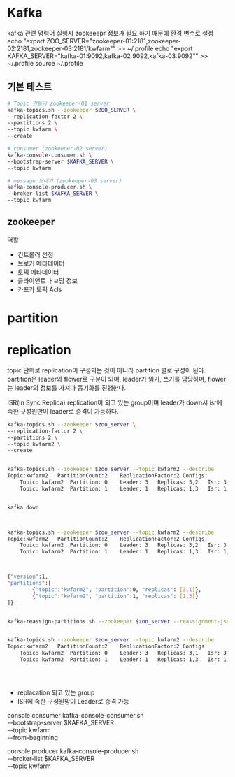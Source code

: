 # Kafka
kafka 관련 명령어 실행시 zookeeepr 정보가 필요 하기 때문에 환경 변수로 설정
echo "export ZOO_SERVER=\"zookeeper-01:2181,zookeeper-02:2181,zookeeper-03:2181/kwfarm\"" >> ~/.profile
echo "export KAFKA_SERVER=\"kafka-01:9092,kafka-02:9092,kafka-03:9092\"" >> ~/.profile
source ~/.profile


## 기본 테스트
```bash
# Topic 만들기 zookeeper-01 server
kafka-topics.sh --zookeeper $ZOO_SERVER \
--replication-factor 2 \
--partitions 2 \
--topic kwfarm \
--create

# consumer (zookeeper-02 server)
kafka-console-consumer.sh \
--bootstrap-server $KAFKA_SERVER \
--topic kwfarm

# message 보내기 (zookeeper-03 server)
kafka-console-producer.sh \
--broker-list $KAFKA_SERVER \
--topic kwfarm
```

## zookeeper
역활
- 컨트롤러 선정
- 브로커 메타데이터
- 토픽 메타데이터
- 클라이언트 ㅏㄹ당 정보
- 카프카 토픽 Acls




# partition


# replication
topic 단위로 replication이 구성되는 것이 아니라 partition 별로 구성이 된다.
partition은 leader와 flower로 구분이 되며, leader가 읽기, 쓰기를 담당하며,
flower는 leader의 정보를 가져다 동기화를 진행한다.

ISR(in Sync Replica)
replication이 되고 있는 group이며 leader가 down시 isr에 속한 구성원만이 leader로 승격이 가능하다.



```bash
kafka-topics.sh --zookeeper $zoo_server \
--replication-factor 2 \
--partitions 2 \
--topic kwfarm2 \
--create


kafka-topics.sh --zookeeper $zoo_server --topic kwfarm2 --describe
Topic:kwfarm2	PartitionCount:2	ReplicationFactor:2	Configs:
	Topic: kwfarm2	Partition: 0	Leader: 3	Replicas: 3,2	Isr: 3,2
	Topic: kwfarm2	Partition: 1	Leader: 1	Replicas: 1,3	Isr: 1,3


kafka down



kafka-topics.sh --zookeeper $zoo_server --topic kwfarm2 --describe
Topic:kwfarm2	PartitionCount:2	ReplicationFactor:2	Configs:
	Topic: kwfarm2	Partition: 0	Leader: 3	Replicas: 3,2	Isr: 3
	Topic: kwfarm2	Partition: 1	Leader: 1	Replicas: 1,3	Isr: 1,3



{"version":1,
"partitions":[
        {"topic":"kwfarm2", "partition":0, "replicas": [3,1]},
        {"topic":"kwfarm2", "partition":1, "replicas": [1,3]}
]}


kafka-reassign-partitions.sh --zookeeper $zoo_server --reassignment-json-file rf.json --execute


kafka-topics.sh --zookeeper $zoo_server --topic kwfarm2 --describe
Topic:kwfarm2	PartitionCount:2	ReplicationFactor:2	Configs:
	Topic: kwfarm2	Partition: 0	Leader: 3	Replicas: 3,1	Isr: 3,1
	Topic: kwfarm2	Partition: 1	Leader: 1	Replicas: 1,3	Isr: 1,3


    

```

- replacation 되고 있는 group
- ISR에 속한 구성원망이 Leader로 승격 가능




console consumer
kafka-console-consumer.sh \
--bootstrap-server $KAFKA_SERVER \
--topic kwfarm \
--from-beginning


console producer
kafka-console-producer.sh \
--broker-list $KAFKA_SERVER \
--topic kwfarm
